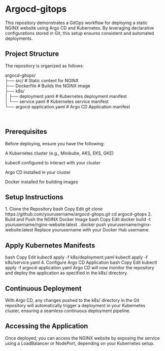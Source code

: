 <h1>Argocd-gitops</h1>

This repository demonstrates a GitOps workflow for deploying a static NGINX website using Argo CD and Kubernetes. By leveraging declarative configurations stored in Git, this setup ensures consistent and automated deployments.

<h2> Project Structure </h2>

The repository is organized as follows:


argocd-gitops/ </BR>
├── src/                      # Static content for NGINX  </BR>
├── Dockerfile                # Builds the NGINX image </BR>
├── k8s/ </BR>
│   ├── deployment.yaml       # Kubernetes deployment manifest </BR>
│   └── service.yaml          # Kubernetes service manifest </BR>
└── argocd-application.yaml   # Argo CD Application manifest </BR>

</BR>

<h2> Prerequisites</h2>
Before deploying, ensure you have the following:

A Kubernetes cluster (e.g., Minikube, AKS, EKS, GKE)

kubectl configured to interact with your cluster

Argo CD installed in your cluster

Docker installed for building images

<h2> Setup Instructions </h2>
1. Clone the Repository
bash
Copy
Edit
git clone https://github.com/yourusername/argocd-gitops.git
cd argocd-gitops
2. Build and Push the NGINX Docker Image
bash
Copy
Edit
docker build -t yourusername/nginx-website:latest .
docker push yourusername/nginx-website:latest
Replace yourusername with your Docker Hub username.

<h2> Apply Kubernetes Manifests </h2>
bash
Copy
Edit
kubectl apply -f k8s/deployment.yaml
kubectl apply -f k8s/service.yaml
4. Configure Argo CD Application
bash
Copy
Edit
kubectl apply -f argocd-application.yaml
Argo CD will now monitor the repository and deploy the application as specified in the k8s/ directory.

<h2> Continuous Deployment </h2>
With Argo CD, any changes pushed to the k8s/ directory in the Git repository will automatically trigger a deployment in your Kubernetes cluster, ensuring a seamless continuous deployment pipeline.

<h2> Accessing the Application </h2>
Once deployed, you can access the NGINX website by exposing the service using a LoadBalancer or NodePort, depending on your Kubernetes setup.
